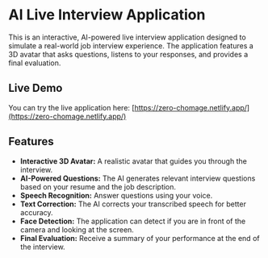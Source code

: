 # AI Live Interview Application

This is an interactive, AI-powered live interview application designed to simulate a real-world job interview experience. The application features a 3D avatar that asks questions, listens to your responses, and provides a final evaluation.

## Live Demo

You can try the live application here: [https://zero-chomage.netlify.app/](https://zero-chomage.netlify.app/)

## Features

*   **Interactive 3D Avatar:** A realistic avatar that guides you through the interview.
*   **AI-Powered Questions:** The AI generates relevant interview questions based on your resume and the job description.
*   **Speech Recognition:** Answer questions using your voice.
*   **Text Correction:** The AI corrects your transcribed speech for better accuracy.
*   **Face Detection:** The application can detect if you are in front of the camera and looking at the screen.
*   **Final Evaluation:** Receive a summary of your performance at the end of the interview.


